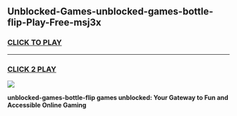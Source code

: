 
## Unblocked-Games-unblocked-games-bottle-flip-Play-Free-msj3x
<h3>
<a href="https://premium76.site?title=unblocked-games-bottle-flip&ref=24M">CLICK TO PLAY</a></h3>
<hr>

<h3>
<a href="https://premium76.site?title=unblocked-games-bottle-flip&ref=24M">CLICK 2 PLAY</a>
  
</h3>

<a href="https://premium76.site?title=unblocked-games-bottle-flip&ref=24M"><img src="https://clearcache.store/games.png"></a>


**unblocked-games-bottle-flip games unblocked: Your Gateway to Fun and Accessible Online Gaming**
